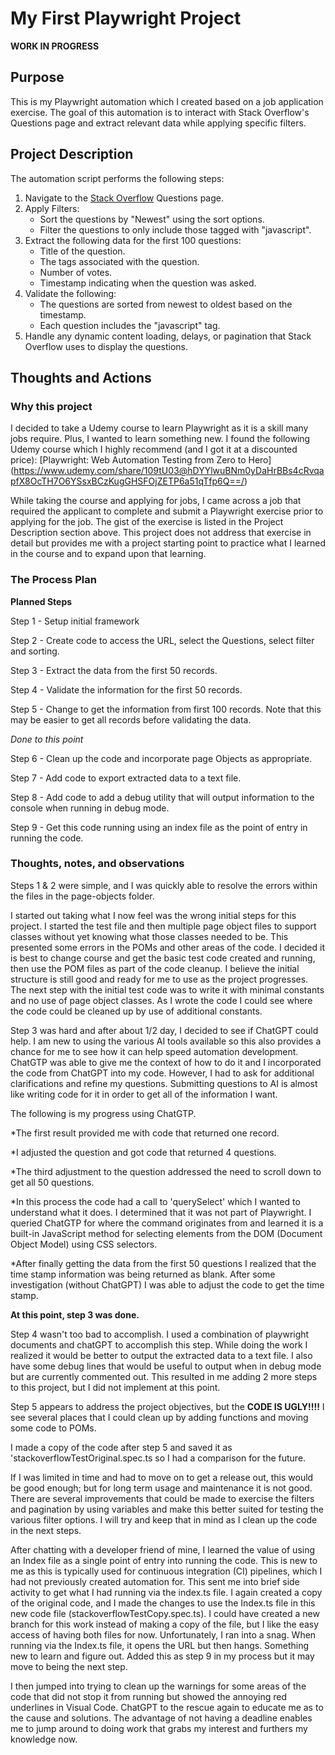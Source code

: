 # My First Playwright Project

   **WORK IN PROGRESS**

## Purpose
This is my Playwright automation which I created based on a job application exercise. The goal of this automation is to interact with Stack Overflow's Questions page and extract relevant data while applying specific filters.

## Project Description

The automation script performs the following steps:

1. Navigate to the [Stack Overflow](https://stackoverflow.com/questions) Questions page.
2. Apply Filters:
   - Sort the questions by "Newest" using the sort options.
   - Filter the questions to only include those tagged with "javascript".
3. Extract the following data for the first 100 questions:
   - Title of the question.
   - The tags associated with the question.
   - Number of votes.
   - Timestamp indicating when the question was asked.
4. Validate the following:
   - The questions are sorted from newest to oldest based on the timestamp.
   - Each question includes the "javascript" tag.
5. Handle any dynamic content loading, delays, or pagination that Stack Overflow uses to display the questions.

## Thoughts and Actions
### Why this project
I decided to take a Udemy course to learn Playwright as it is a skill many jobs require. Plus, I wanted to learn something new. 
I found the following Udemy course which I highly recommend (and I got it at a discounted price):
[Playwright: Web Automation Testing from Zero to Hero] (https://www.udemy.com/share/109tU03@hDYYlwuBNm0yDaHrBBs4cRvqapfX8OcTH7O6YSsxBCzKugGHSFOjZETP6a51qTfp6Q==/)

While taking the course and applying for jobs, I came across a job that required the applicant to complete and submit a Playwright exercise prior to applying for the job. The gist of the exercise is listed in the Project Description section above. This project does not address that exercise in detail but provides me with a project starting point to practice what I learned in the course and to expand upon that learning.


### The Process Plan


**Planned Steps**

Step 1 - Setup initial framework

Step 2 - Create code to access the URL, select the Questions, select filter and sorting.

Step 3 - Extract the data from the first 50 records.

Step 4 - Validate the information for the first 50 records.

Step 5 - Change to get the information from first 100 records. Note that this may be easier to get all records before validating the data.

*Done to this point*

Step 6 - Clean up the code and incorporate page Objects as appropriate.

Step 7 - Add code to export extracted data to a text file. 

Step 8 - Add code to add a debug utility that will output information to the console when running in debug mode. 

Step 9 - Get this code running using an index file as the point of entry in running the code.


### Thoughts, notes, and observations

Steps 1 & 2 were simple, and I was quickly able to resolve the errors within the files in the page-objects folder. 

I started out taking what I now feel was the wrong initial steps for this project. I started the test file and then multiple page object files to support classes without yet knowing what those classes needed to be. This presented some errors in the POMs and other areas of the code. I decided it is best to change course and get the basic test code created and running, then use the POM files as part of the code cleanup. I believe the initial structure is still good and ready for me to use as the project progresses.
The next step with the initial test code was to write it with minimal constants and no use of page object classes. As I wrote the code I could see where the code could be cleaned up by use of additional constants.


Step 3 was hard and after about 1/2 day, I decided to see if ChatGPT could help. I am new to using the various AI tools available so this also provides a chance for me to see how it can help speed automation development. ChatGTP was able to give me the context of how to do it and I incorporated the code from ChatGPT into my code. However, I had to ask for additional clarifications and refine my questions. Submitting questions to AI is almost like writing code for it in order to get all of the information I want. 

The following is my progress using ChatGTP.

   *The first result provided me with code that returned one record.

   *I adjusted the question and got code that returned 4 questions.

   *The third adjustment to the question addressed the need to scroll down to get all 50 questions.

   *In this process the code had a call to 'querySelect' which I wanted to understand what it does. I determined that it was not part of Playwright. I queried ChatGTP for where the command originates from and learned it is a built-in JavaScript method for selecting elements from the DOM (Document Object Model) using CSS selectors. 

   *After finally getting the data from the first 50 questions I realized that the time stamp information was being returned as blank. After some investigation (without ChatGPT) I was able to adjust the code to get the time stamp.

**At this point, step 3 was done.**


Step 4 wasn't too bad to accomplish. I used a combination of playwright documents and chatGPT to accomplish this step. While doing the work I realized it would be better to output the extracted data to a text file. I also have some debug lines that would be useful to output when in debug mode but are currently commented out. This resulted in me adding 2 more steps to this project, but I did not implement at this point.


Step 5 appears to address the project objectives, but the **CODE IS UGLY!!!!** I see several places that I could clean up by adding functions and moving some code to POMs.

I made a copy of the code after step 5 and saved it as 'stackoverflowTestOriginal.spec.ts so I had a comparison for the future.

If I was limited in time and had to move on to get a release out, this would be good enough; but for long term usage and maintenance it is not good. There are several improvements that could be made to exercise the filters and pagination by using variables and make this better suited for testing the various filter options. I will try and keep that in mind as I clean up the code in the next steps.


After chatting with a developer friend of mine, I learned the value of using an Index file as a single point of entry into running the code. This is new to me as this is typically used for continuous integration (CI) pipelines, which I had not previously created automation for. This sent me into brief side activity to get what I had running via the index.ts file. I again created a copy of the original code, and I made the changes to use the Index.ts file in this new code file (stackoverflowTestCopy.spec.ts). I could have created a new branch for this work instead of making a copy of the file, but I like the easy access of having both files for now. 
Unfortunately, I ran into a snag. When running via the Index.ts file, it opens the URL but then hangs. Something new to learn and figure out. Added this as step 9 in my process but it may move to being the next step.

I then jumped into trying to clean up the warnings for some areas of the code that did not stop it from running but showed the annoying red underlines in Visual Code. ChatGPT to the rescue again to educate me as to the cause and solutions. The advantage of not having a deadline enables me to jump around to doing work that grabs my interest and furthers my knowledge now. 
